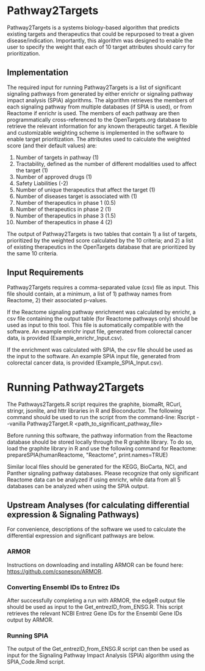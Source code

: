 # Pathway2Targets

Pathway2Targets is a systems biology-based algorithm that predicts existing targets and therapeutics that could be repurposed to treat a given disease/indication. Importantly, this algorithm was designed to enable the user to specify the weight that each of 10 target attributes should carry for prioritization. 

## Implementation
The required input for running Pathway2Targets is a list of significant signaling pathways from generated by either enrichr or signaling pathway impact analysis (SPIA) algorithms. The algorithm retrieves the members of each signaling pathway from multiple databases (if SPIA is used), or from Reactome if enrichr is used. The members of each pathway are then programmatically cross-referenced to the OpenTargets.org database to retrieve the relevant information for any known therapeutic target. A flexible and customizable weighting scheme is implemented in the software to enable target prioritization. The attributes used to calculate the weighted score (and their default values) are:
1) Number of targets in pathway (1)
2) Tractability, defined as the number of different modalities used to affect the target (1)
3) Number of approved drugs (1)
4) Safety Liabilities (-2)
5) Number of unique therapeutics that affect the target (1)
6) Number of diseases target is associated with (1)
7) Number of therapeutics in phase 1 (0.5)
8) Number of therapeutics in phase 2 (1)
9) Number of therapeutics in phase 3 (1.5)
10) Number of therapeutics in phase 4 (2)

The output of Pathway2Targets is two tables that contain 1) a list of targets, prioritized by the weighted score calculated by the 10 criteria; and 2) a list of existing therapeutics in the OpenTargets database that are prioritized by the same 10 criteria.

## Input Requirements
Pathway2Targets requires a comma-separated value (csv) file as input. This file should contain, at a minimum, a list of 1) pathway names from Reactome, 2) their associated p-values.

If the Reactome signaling pathway enrichment was calculated by enrichr, a csv file containing the output table (for Reactome pathways only) should be used as input to this tool. This file is automatically compatible with the software. An example enrichr input file, generated from colorectal cancer data, is provided (Example_enrichr_Input.csv).

If the enrichment was calculated with SPIA, the csv file should be used as the input to the software. An example SPIA input file, generated from colorectal cancer data, is provided (Example_SPIA_Input.csv).

# Running Pathway2Targets
The Pathways2Targets.R script requires the graphite, biomaRt, RCurl, stringr, jsonlite, and httr libraries in R and Bioconductor. The following command should be used to run the script from the command-line:
Rscript --vanilla Pathway2Target.R <path_to_significant_pathway_file>

Before running this software, the pathway information from the Reactome database should be stored locally through the R graphite library. To do so, load the graphite library in R and use the following command for Reactome:
prepareSPIA(humanReactome, "Reactome", print.names=TRUE)

Similar local files should be generated for the KEGG, BioCarta, NCI, and Panther signaling pathway databases. Please recognize that only significant Reactome data can be analyzed if using enrichr, while data from all 5 databases can be analyzed when using the SPIA output.

## Upstream Analyses (for calculating differential expression & Signaling Pathways)
For convenience, descriptions of the software we used to calculate the differential expression and significant pathways are below.
### ARMOR
Instructions on downloading and installing ARMOR can be found here: https://github.com/csoneson/ARMOR.

### Converting Ensembl IDs to Entrez IDs
After successfully completing a run with ARMOR, the edgeR output file should be used as input to the Get_entrezID_from_ENSG.R. This script retrieves the relevant NCBI Entrez Gene IDs for the Ensembl Gene IDs output by ARMOR. 

### Running SPIA
The output of the Get_entrezID_from_ENSG.R script can then be used as input for the Signaling Pathway Impact Analysis (SPIA) algorithm using the SPIA_Code.Rmd script.
